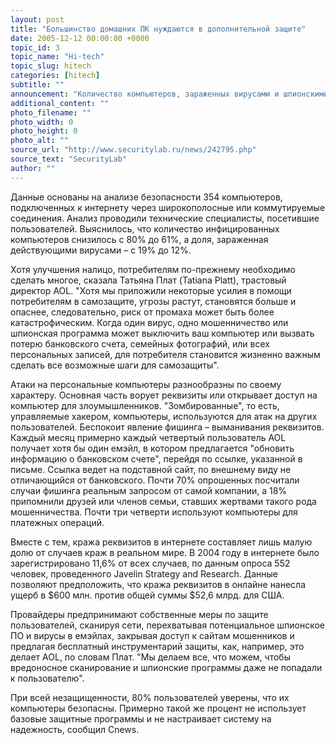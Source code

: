 ```yaml
---
layout: post
title: "Большинство домашних ПК нуждаются в дополнительной защите"
date: 2005-12-12 00:00:00 +0000
topic_id: 3
topic_name: "Hi-tech"
topic_slug: hitech
categories: [hitech]
subtitle: ""
announcement: "Количество компьютеров, зараженных вирусами и шпионскими программами, за последний год уменьшилось, однако подавляющее большинство пользователей крайне некритично относится к защите, игнорируя современные продукты безопасности, обновления антивирусов и надежную настройку систем, утверждают AOL и National Cyber Security Alliance, в который входит Symantec, в своем докладе \"Изучение онлайновой безопасности\"."
additional_content: ""
photo_filename: ""
photo_width: 0
photo_height: 0
photo_alt: ""
source_url: "http://www.securitylab.ru/news/242795.php"
source_text: "SecurityLab"
author: ""
---
```

Данные основаны на анализе безопасности 354 компьютеров, подключенных к интернету через широкополосные или коммутируемые соединения. Анализ проводили технические специалисты, посетившие пользователей. Выяснилось, что количество инфицированных компьютеров снизилось с 80% до 61%, а доля, зараженная действующими вирусами – с 19% до 12%.

Хотя улучшения налицо, потребителям по-прежнему необходимо сделать многое, сказала Татьяна Плат (Tatiana Platt), трастовый директор AOL. "Хотя мы приложили некоторые усилия в помощи потребителям в самозащите, угрозы растут, становятся больше и опаснее, следовательно, риск от промаха может быть более катастрофическим. Когда один вирус, одно мошенничество или шпионская программа может выключить ваш компьютер или вызвать потерю банковского счета, семейных фотографий, или всех персональных записей, для потребителя становится жизненно важным сделать все возможные шаги для самозащиты".

Атаки на персональные компьютеры разнообразны по своему характеру. Основная часть ворует реквизиты или открывает доступ на компьютер для злоумышленников. "Зомбированные", то есть, управляемые хакером, компьютеры, используются для атак на других пользователей. Беспокоит явление фишинга – выманивания реквизитов. Каждый месяц примерно каждый четвертый пользователь AOL получает хотя бы один емэйл, в котором предлагается "обновить информацию о банковском счете", перейдя по ссылке, указанной в письме. Ссылка ведет на подставной сайт, по внешнему виду не отличающийся от банковского. Почти 70% опрошенных посчитали случаи фишинга реальным запросом от самой компании, а 18% припомнили друзей или членов семьи, ставших жертвами такого рода мошенничества. Почти три четверти используют компьютеры для платежных операций.

Вместе с тем, кража реквизитов в интернете составляет лишь малую долю от случаев краж в реальном мире. В 2004 году в интернете было зарегистрировано 11,6% от всех случаев, по данным опроса 552 человек, проведенного Javelin Strategy and Research. Данные позволяют предположить, что кража реквизитов в онлайне нанесла ущерб в $600 млн. против общей суммы $52,6 млрд. для США.

Провайдеры предпринимают собственные меры по защите пользователей, сканируя сети, перехватывая потенциальное шпионское ПО и вирусы в емэйлах, закрывая доступ к сайтам мошенников и предлагая бесплатный инструментарий защиты, как, например, это делает AOL, по словам Плат. "Мы делаем все, что можем, чтобы вредоносное сканирование и шпионские программы даже не попадали к пользователю".

При всей незащищенности, 80% пользователей уверены, что их компьютеры безопасны. Примерно такой же процент не использует базовые защитные программы и не настраивает систему на надежность, сообщил Cnews.
